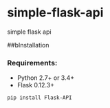 # simple-flask-api
simple flask api 

##bInstallation

### Requirements:

   - Python 2.7+ or 3.4+
   - Flask 0.12.3+

```pip install Flask-API```

